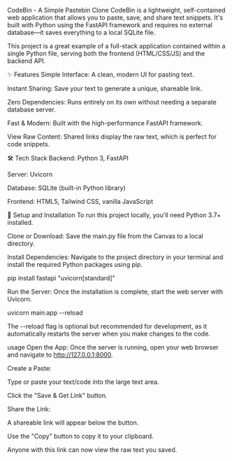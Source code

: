 CodeBin - A Simple Pastebin Clone
CodeBin is a lightweight, self-contained web application that allows you to paste, save, and share text snippets. It's built with Python using the FastAPI framework and requires no external database—it saves everything to a local SQLite file.

This project is a great example of a full-stack application contained within a single Python file, serving both the frontend (HTML/CSS/JS) and the backend API.

✨ Features
Simple Interface: A clean, modern UI for pasting text.

Instant Sharing: Save your text to generate a unique, shareable link.

Zero Dependencies: Runs entirely on its own without needing a separate database server.

Fast & Modern: Built with the high-performance FastAPI framework.

View Raw Content: Shared links display the raw text, which is perfect for code snippets.

🛠️ Tech Stack
Backend: Python 3, FastAPI

Server: Uvicorn

Database: SQLite (built-in Python library)

Frontend: HTML5, Tailwind CSS, vanilla JavaScript

🚀 Setup and Installation
To run this project locally, you'll need Python 3.7+ installed.

Clone or Download:
Save the main.py file from the Canvas to a local directory.

Install Dependencies:
Navigate to the project directory in your terminal and install the required Python packages using pip.

pip install fastapi "uvicorn[standard]"

Run the Server:
Once the installation is complete, start the web server with Uvicorn.

uvicorn main:app --reload

The --reload flag is optional but recommended for development, as it automatically restarts the server when you make changes to the code.

usage
Open the App:
Once the server is running, open your web browser and navigate to http://127.0.0.1:8000.

Create a Paste:

Type or paste your text/code into the large text area.

Click the "Save & Get Link" button.

Share the Link:

A shareable link will appear below the button.

Use the "Copy" button to copy it to your clipboard.

Anyone with this link can now view the raw text you saved.
